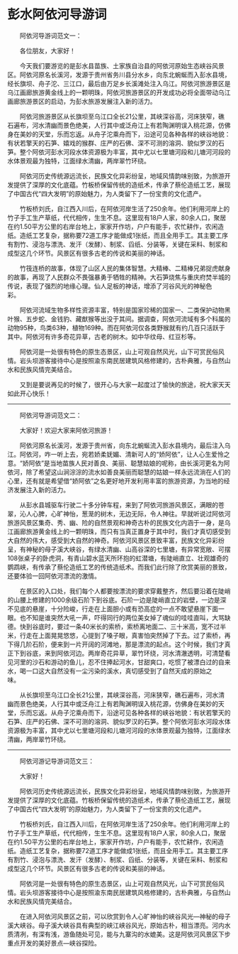 # 彭水阿依河导游词  
&emsp;&emsp;阿依河导游词范文一：&emsp;&emsp;  

&emsp;&emsp;各位朋友，大家好！&emsp;&emsp;  

&emsp;&emsp;今天我们要游览的是彭水县苗族、土家族自治县的阿依河原始生态峡谷风景区。阿依河原名长溪河，发源于贵州省务川县分水乡，向东北蜿蜒而入彭水县境，经长旗坝、舟子沱、三江口，最后由万足乡长溪滩处注入乌江。阿依河旅游景区是乌江画廊旅游黄金线上的一颗明珠，阿依河旅游景区的开发成功必将全面带动乌江画廊旅游景区的启动，为彭水旅游发展注入新的活力。&emsp;&emsp;  

&emsp;&emsp;阿依河旅游景区从长旗坝至乌江口全长21公里，其峡深谷高，河床狭窄，礁石遍布，河水清幽而景色绝美，人行其中或泛舟江上有若陶渊明误入桃花源，仿佛身在美妙的天堂，乐而忘返。从舟子沱乘舟而下，沿途可见各种各样的峡谷地貌：有状若擎天的石笋、嬉戏的猴群、庄严的石佛、深不可测的溶洞、貌似罗汉的石笋。整个阿依河彭水河段水体资源极为丰富，其中尤以七里塘河段和儿塘河河段的水体景观最为独特，江面绿水清幽，两岸翠竹环绕。&emsp;&emsp;  

&emsp;&emsp;阿依河历史传统源远流长，民族文化异彩纷呈，地域风情韵味别致，为旅游开发提供了深厚的文化底蕴。竹板桥保留传统的造纸术，传承了蔡伦造纸工艺，展现了中国古代“四大发明”的原始魅力，为人类留下了一份宝贵的文化遗产。&emsp;&emsp;  

&emsp;&emsp;竹板桥刘氏，自江西入川后，在阿依河岸生活了250余年。他们利用河岸上的竹子手工生产草纸，代代相传，生生不息。这里现有18户人家，80余人口，聚居在约1.50平方公里的右岸台地上，家家开作坊，户户有能手，农忙耕作，农闲造纸。造纸工艺复杂，据称要72道工序才能做成1张纸，而且全用手工。其主要工序有割竹、浸泡与漂洗、发汗（发酵）、制浆、舀纸、分装等，关键在采料、制浆和成型这几个环节。风景区有很多古老的传说和美丽的神话。&emsp;&emsp;  

&emsp;&emsp;竹筏连桥的故事，体现了山区人民的集体智慧。大精棒、二精棒兄弟捉虎献身的故事，再现了人民群众不畏强暴勇于牺牲的精神。大石笋烧焦与重庆府焚半城的传说，表现了强烈的地缘心理。仙人足板的神话，增添了河谷风光的神秘色彩。&emsp;&emsp;  

&emsp;&emsp;阿依河流域生物多样性资源丰富，特别是国家珍稀的国家一、二类保护动物黑叶猴、五步蛇、金钱豹、藏猷猴等出没于其间。据调查，阿依河流域有多个科属的动物95种，鸟类63种，植物169种。而在阿依河仅各类野猴就有约几百只活跃于其中。阿依河有许多奇花异草，古老的树木。如中华纹母、红豆杉等。&emsp;&emsp;  

&emsp;&emsp;阿依河是一处很有特色的原生态景区，山上可观自然风光，山下可赏民俗风情。岩头坝游客接待中心是按照渝东南民居建筑风格修建的，古朴典雅，与自然山水和民族风情完美结合。&emsp;&emsp;  

&emsp;&emsp;又到是要说再见的时候了，很开心与大家一起度过了愉快的旅途，祝大家天天如此开心快乐！&emsp;&emsp;  
***  
&emsp;&emsp;阿依河导游词范文二：&emsp;&emsp;  

&emsp;&emsp;大家好！欢迎大家来阿依河旅游！&emsp;&emsp;  

&emsp;&emsp;阿依河原名长溪河，发源于贵州省，向东北蜿蜒流入彭水县境内，最后注入乌江。阿依河，咋一听上去，宛若娇柔妩媚、清新可人的“娇阿依”，让人心生爱怜之意。“娇阿依”是当地苗族人民对善良、美丽、聪慧姑娘的呢称，由长溪河更名为阿依河，除了希望这山涧淙淙的流水如善良美丽而聪慧的姑娘一样永远流淌在人们的心里，还有就是希望借“娇阿依”之名更好地开发利用丰富的旅游资源，为当地的经济发展注入新的活力。&emsp;&emsp;  

&emsp;&emsp;从彭水县城驱车行驶二十多分钟车程，来到了阿依河旅游风景区，满眼的苍翠，沁人心脾，心旷神怡，葱茏的树木，无边无际，令人神往。早就听说过阿依河旅游风景区集奇、秀、幽、险的自然景观和神奇古朴的民族文化内涵于一身，是乌江画廊旅游黄金线上的一颗明珠，而只有当真正置身于其中时，我们才真切感受到大自然的伟大，感受到大自然的神奇。阿依河风景区景致丰富，民族文化异彩纷呈，有神秘的母子溪大峡谷，有绿水清幽、山高谷深的七里塘，有异常宽敞、可摆108张桌子的卧虎洞，有青山碧水蓝天所环抱的虹潜塘，有陡峭直立、壮观雄奇的鹦鹉峡，有传承了蔡伦造纸工艺的传统造纸术。而我们此行除了欣赏美丽的景致，还要体验一回阿依河漂流的激情。&emsp;&emsp;  

&emsp;&emsp;在景区的入口处，我们每个人都要按漂流的要求穿戴整齐，然后要沿着在陡峭的山腰上修建的1000余级石阶下到谷底。石阶一边是陡峭直立的岩壁，一边是深不见底的悬崖，十分险峻，行走在上面胆小或有恐高症的一点不敢望悬崖下面一眼。也不知是谁突然大吼一声，吓得同行的两位美女掉了魂似的哇哇直叫，大骂缺德。快到谷底时，要过一条40米长的索桥，索桥离地面二、三十米高，宽不过半米，行走在上面晃晃悠悠，心提到了嗓子眼，真害怕突然掉了下去。过了索桥，再下得几阶石阶，便来到一片开阔的河滩地，那是漂流的起点。这个时候，我们才真正下到谷底，来到阿依河边。两岸奇花异草，翠竹环绕，河水清澈透明，可清楚看见河里的沙石和游动的鱼儿，忍不住捧起河水，甘甜爽口，吃惯了被漂白过的自来水，喝一口这大自然没有一尘污染的溪水，真切感受到了自然天成的原始之味。&emsp;&emsp;  

&emsp;&emsp;从长旗坝至乌江口全长21公里，其峡深谷高，河床狭窄，礁石遍布，河水清幽而景色绝美，人行其中或泛舟江上有若陶渊明误入桃花源，仿佛身在美妙的天堂，乐而忘返。从舟子沱乘舟而下，沿途可见各种各样的峡谷地貌：有状若擎天的石笋、庄严的石佛、深不可测的溶洞、貌似罗汉的石笋。整个阿依河彭水河段水体资源极为丰富，其中尤以七里塘河段和儿塘河河段的水体景观最为独特，江面绿水清幽，两岸翠竹环绕。&emsp;&emsp;  
***  
&emsp;&emsp;阿依河游记导游词范文三：&emsp;&emsp;  

&emsp;&emsp;大家好！&emsp;&emsp;  

&emsp;&emsp;阿依河历史传统源远流长，民族文化异彩纷呈，地域风情韵味别致，为旅游开发提供了深厚的文化底蕴。竹板桥保留传统的造纸术，传承了蔡伦造纸工艺，展现了中国古代“四大发明”的原始魅力，为人类留下了一份宝贵的文化遗产。&emsp;&emsp;  

&emsp;&emsp;竹板桥刘氏，自江西入川后，在阿依河岸生活了250余年。他们利用河岸上的竹子手工生产草纸，代代相传，生生不息。这里现有18户人家，80余人口，聚居在约1.50平方公里的右岸台地上，家家开作坊，户户有能手，农忙耕作，农闲造纸。造纸工艺复杂，据称要72道工序才能做成1张纸，而且全用手工。其主要工序有割竹、浸泡与漂洗、发汗（发酵）、制浆、舀纸、分装等，关键在采料、制浆和成型这几个环节。风景区有很多古老的传说和美丽的神话。&emsp;&emsp;  

&emsp;&emsp;阿依河是一处很有特色的原生态景区，山上可观自然风光，山下可赏民俗风情。岩头坝游客接待中心是按照渝东南民居建筑风格修建的，古朴典雅，与自然山水和民族风情完美结合。&emsp;&emsp;  

&emsp;&emsp;在进入阿依河风景区之前，可以欣赏到令人心旷神怡的峡谷风光—神秘的母子溪大峡谷。母子溪大峡谷具有典型的峡江峡谷风光，原始古朴，相当漂亮。河内水质清冽，有深有浅，游鱼随处可见，能与九寨沟的水媲美。这是阿依河风景区下步重点开发的美好景点—峡谷探险。&emsp;&emsp;  
<!-- Last processed: 2025-07-22 03:44:30 -->
